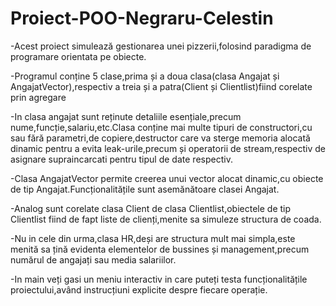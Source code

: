 # Proiect-POO-Negraru-Celestin
-Acest proiect simulează gestionarea unei pizzerii,folosind paradigma de programare orientata pe obiecte.

-Programul conține 5 clase,prima și a doua clasa(clasa Angajat și AngajatVector),respectiv a treia și a patra(Client și Clientlist)fiind corelate prin agregare

-In clasa angajat sunt reținute detaliile esențiale,precum nume,funcție,salariu,etc.Clasa conține mai multe tipuri de constructori,cu sau fără parametri,de copiere,destructor
care va sterge memoria alocată dinamic pentru a evita leak-urile,precum și operatorii de stream,respectiv de asignare supraincarcati pentru tipul de date respectiv.

-Clasa AngajatVector permite creerea unui vector alocat dinamic,cu obiecte de tip Angajat.Funcționalitățile sunt asemănătoare clasei Angajat.

-Analog sunt corelate clasa Client de clasa Clientlist,obiectele de tip Clientlist fiind de fapt liste de clienți,menite sa simuleze structura de coada.

-Nu in cele din urma,clasa HR,deși are structura mult mai simpla,este menită sa țină evidenta elementelor de bussines și management,precum numărul de angajați sau media salariilor.

-In main veți gasi un meniu interactiv in care puteți testa funcționalitățile proiectului,având instrucțiuni explicite despre fiecare operație.
